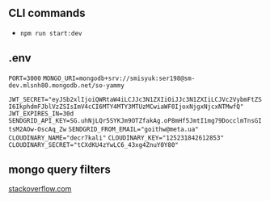 ## CLI commands

-   `npm run start:dev`

## .env

`PORT=3000`
`MONGO_URI=mongodb+srv://smisyuk:ser198@sm-dev.mlsnh80.mongodb.net/so-yammy`


`JWT_SECRET="eyJSb2xlIjoiQWRtaW4iLCJJc3N1ZXIiOiJJc3N1ZXIiLCJVc2VybmFtZSI6IkphdmFJblVzZSIsImV4cCI6MTY4MTY3MTUzMCwiaWF0IjoxNjgxNjcxNTMwfQ"`
`JWT_EXPIRES_IN=30d`
`SENDGRID_API_KEY=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`
`SENDGRID_FROM_EMAIL="goithw@meta.ua"`
`CLOUDINARY_NAME="decr7kali"`
`CLOUDINARY_KEY="125231842612853"`
`CLOUDINARY_SECRET="tCXdKU4zYwLC6_43xg4ZnuY0Y80"`

## mongo query filters
[stackoverflow.com](https://stackoverflow.com/questions/3305561/how-to-query-mongodb-with-like)


